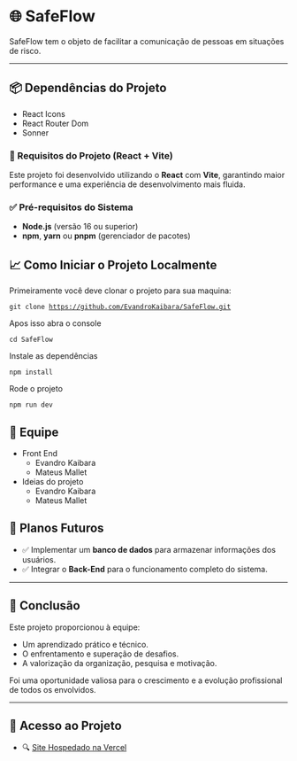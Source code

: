 # 🌐 SafeFlow

 SafeFlow tem o objeto de facilitar a comunicação de pessoas em situações de risco.

---

## 📦 Dependências do Projeto

- React Icons
- React Router Dom
- Sonner

### 🧰 Requisitos do Projeto (React + Vite)

Este projeto foi desenvolvido utilizando o **React** com **Vite**, garantindo maior performance e uma experiência de desenvolvimento mais fluida.

### ✅ Pré-requisitos do Sistema

- **Node.js** (versão 16 ou superior)
- **npm**, **yarn** ou **pnpm** (gerenciador de pacotes)

## 📈 Como Iniciar o Projeto Localmente

Primeiramente você deve clonar o projeto para sua maquina:

<code>git clone https://github.com/EvandroKaibara/SafeFlow.git</code>

Apos isso abra o console

<code>cd SafeFlow</code>

Instale as dependências 

<code>npm install</code>

Rode o projeto

<code>npm run dev</code>

## 🤝 Equipe

- Front End
    - Evandro Kaibara
    - Mateus Mallet
- Ideias do projeto
    - Evandro Kaibara
    - Mateus Mallet


## 🚀 Planos Futuros

- ✅ Implementar um **banco de dados** para armazenar informações dos usuários.
- ✅ Integrar o **Back-End** para o funcionamento completo do sistema.

---

## 🏁 Conclusão

Este projeto proporcionou à equipe:

- Um aprendizado prático e técnico.
- O enfrentamento e superação de desafios.
- A valorização da organização, pesquisa e motivação.

Foi uma oportunidade valiosa para o crescimento e a evolução profissional de todos os envolvidos.

---

## 🔗 Acesso ao Projeto

- 🔍 [Site Hospedado na Vercel](https://safe-flow.vercel.app/)
